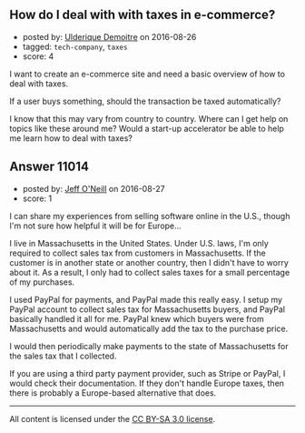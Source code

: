 ## How do I deal with with taxes in e-commerce?

- posted by: [Ulderique Demoitre](https://stackexchange.com/users/5549227/ulderique-demoitre) on 2016-08-26
- tagged: `tech-company`, `taxes`
- score: 4

<p>I want to create an e-commerce site and need a basic overview of how to deal with taxes.</p>

<p>If a user buys something, should the transaction be taxed automatically?</p>

<p>I know that this may vary from country to country. Where can I get help on topics like these around me? Would a start-up accelerator be able to help me learn how to deal with taxes?</p>



## Answer 11014

- posted by: [Jeff O'Neill](https://stackexchange.com/users/46273/jeff-o-neill) on 2016-08-27
- score: 1

<p>I can share my experiences from selling software online in the U.S., though I'm not sure how helpful it will be for Europe...</p>

<p>I live in Massachusetts in the United States.  Under U.S. laws, I'm only required to collect sales tax from customers in Massachusetts.  If the customer is in another state or another country, then I didn't have to worry about it.  As a result, I only had to collect sales taxes for a small percentage of my purchases.</p>

<p>I used PayPal for payments, and PayPal made this really easy.  I setup my PayPal account to collect sales tax for Massachusetts buyers, and PayPal basically handled it all for me.  PayPal knew which buyers were from Massachusetts and would automatically add the tax to the purchase price.</p>

<p>I would then periodically make payments to the state of Massachusetts for the sales tax that I collected.</p>

<p>If you are using a third party payment provider, such as Stripe or PayPal, I would check their documentation.  If they don't handle Europe taxes, then there is probably a Europe-based alternative that does.</p>




---

All content is licensed under the [CC BY-SA 3.0 license](https://creativecommons.org/licenses/by-sa/3.0/).
